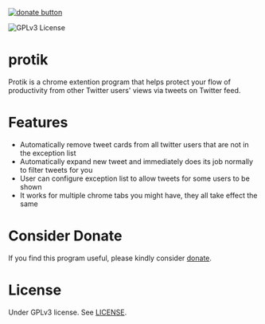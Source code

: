 [![donate button](https://img.shields.io/badge/$-donate-ff69b4.svg?maxAge=2592000&amp;style=flat)](https://github.com/haxpor/donate)

![GPLv3 License](https://img.shields.io/badge/License-GPLv3-blue.svg)

# protik

Protik is a chrome extention program that helps protect your flow of productivity from other Twitter users' views via tweets on Twitter feed.

# Features

* Automatically remove tweet cards from all twitter users that are not in the exception list
* Automatically expand new tweet and immediately does its job normally to filter tweets for you
* User can configure exception list to allow tweets for some users to be shown
* It works for multiple chrome tabs you might have, they all take effect the same

# Consider Donate

If you find this program useful, please kindly consider [donate](https://github.com/haxpor/donate).

# License

Under GPLv3 license. See [LICENSE](https://github.com/abzico/protik/blob/master/LICENSE).